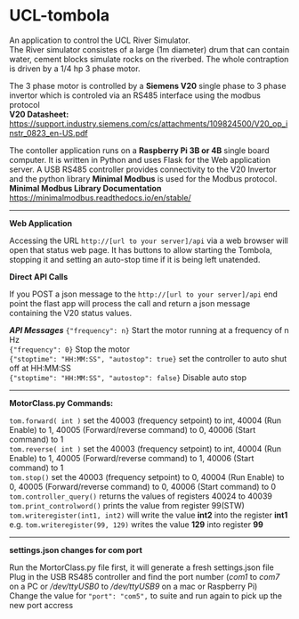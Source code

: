 # UCL-tombola

An application to control the UCL River Simulator.<br>
The River simulator consistes of a large (1m diameter) drum that can contain water, cement blocks simulate rocks on the riverbed.
The whole contraption is driven by a 1/4 hp 3 phase motor.

The 3 phase motor is controlled by a **Siemens V20** single phase to 3 phase invertor which is controled via an RS485 
interface using the modbus protocol<br>
**V20 Datasheet:**
https://support.industry.siemens.com/cs/attachments/109824500/V20_op_instr_0823_en-US.pdf
  
The contoller application runs on a **Raspberry Pi 3B or 4B** single board computer. It is written in Python and uses 
Flask for the Web application server. A USB RS485 controller provides connectivity to the V20 Invertor and the python 
library **Minimal Modbus** is used for the Modbus protocol.<br>
**Minimal Modbus Library Documentation** https://minimalmodbus.readthedocs.io/en/stable/

---
**Web Application**

Accessing the URL `http://[url to your server]/api` via a web browser will open that status web page. It has buttons to
allow starting the Tombola, stopping it and setting an auto-stop time if it is being left unatended.

**Direct API Calls**

If you POST a json message to the `http://[url to your server]/api` end point the flast app will process the call and
return a json message containing the V20 status values.

***API Messages***
`{"frequency": n}`  Start the motor running at a frequency of n Hz<br>
`{"frequency": 0}`  Stop the motor<br>
`{"stoptime": "HH:MM:SS", "autostop": true}` set the controller to auto shut off at HH:MM:SS<br>
`{"stoptime": "HH:MM:SS", "autostop": false}` Disable auto stop




---
**MotorClass.py Commands:**

`tom.forward( int )`                  set the 40003 (frequency setpoint) to int, 40004 (Run Enable) to 1, 40005
 (Forward/reverse command) to 0, 40006 (Start command) to 1<br>
`tom.reverse( int )`                set the 40003 (frequency setpoint) to int, 40004 (Run Enable) to 1, 40005
(Forward/reverse command) to 1, 40006 (Start command) to 1<br>
`tom.stop()`                        set the 40003 (frequency setpoint) to 0, 40004 (Run Enable) to 0, 40005
(Forward/reverse command) to 0, 40006 (Start command) to 0<br>
`tom.controller_query()`            returns the values of registers 40024 to 40039<br>
`tom.print_controlword()`            prints the value from register 99(STW)<br>
`tom.writeregister(int1, int2)`      will write the value **int2** into the register **int1**
e.g. `tom.writeregister(99, 129)` writes the value **129** into register **99**

---
**settings.json changes for com port**

Run the MortorClass.py file first, it will generate a fresh settings.json file<br>
Plug in the USB RS485 controller and find the port number (*com1* to *com7* on a PC or */dev/ttyUSB0* to
*/dev/ttyUSB9* on a mac or Raspberry Pi)  <br>
Change the value for `"port": "com5",`  to suite and run again to pick up the new port accress

